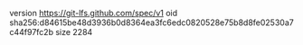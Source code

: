version https://git-lfs.github.com/spec/v1
oid sha256:d84615be48d3936b0d8364ea3fc6edc0820528e75b8d8fe02530a7c44f97fc2b
size 2284
